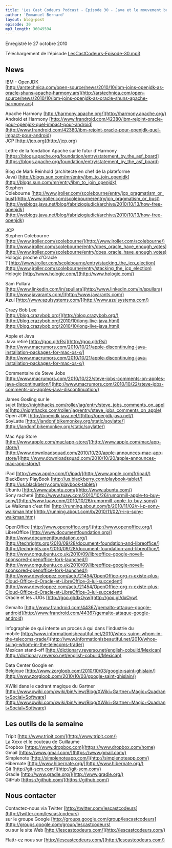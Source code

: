 ```yaml
---
title: 'Les Cast Codeurs Podcast - Episode 30 - Java et le mouvement brownien'
author: 'Emmanuel Bernard'
layout: blog-post
episode: 30
mp3_length: 36049594
---
```

Enregistré le 27 octobre 2010

Téléchargement de l'épisode [LesCastCodeurs-Episode-30.mp3](http://traffic.libsyn.com/lescastcodeurs/LesCastCodeurs-Episode-30.mp3)

## News
IBM - OpenJDK  
[http://arstechnica.com/open-source/news/2010/10/ibm-joins-openjdk-as-oracle-shuns-apache-harmony.ars](http://arstechnica.com/open-source/news/2010/10/ibm-joins-openjdk-as-oracle-shuns-apache-harmony.ars)

Apache Harmony [http://harmony.apache.org/](http://harmony.apache.org/)  
Android et Harmony [http://www.frandroid.com/42380/ibm-rejoint-oracle-pour-openjdk-quel-impact-pour-android](http://www.frandroid.com/42380/ibm-rejoint-oracle-pour-openjdk-quel-impact-pour-android)  
JCP [http://jcp.org](http://jcp.org)  

Lettre de la fondation Apache sur le futur d'Harmony  
[https://blogs.apache.org/foundation/entry/statement_by_the_asf_board](https://blogs.apache.org/foundation/entry/statement_by_the_asf_board)  

Blog de Mark Reinhold (architecte en chef de la plateforme Java) [http://blogs.sun.com/mr/entry/ibm_to_join_openjdk](http://blogs.sun.com/mr/entry/ibm_to_join_openjdk)  
Stephen Colebourne [http://www.jroller.com/scolebourne/entry/jcp_pragmatism_or_bust](http://www.jroller.com/scolebourne/entry/jcp_pragmatism_or_bust)  
[http://weblogs.java.net/blog/fabriziogiudici/archive/2010/10/13/how-free-openjdk](http://weblogs.java.net/blog/fabriziogiudici/archive/2010/10/13/how-free-openjdk)

JCP  
Stephen Colebourne  
[http://www.jroller.com/scolebourne/](http://www.jroller.com/scolebourne/)  
[http://www.jroller.com/scolebourne/entry/does_oracle_have_enough_votes](http://www.jroller.com/scolebourne/entry/does_oracle_have_enough_votes)  
Hologic proche d'Oracle ? [http://www.jroller.com/scolebourne/entry/stacking_the_jcp_election](http://www.jroller.com/scolebourne/entry/stacking_the_jcp_election)  
Hologic [http://www.hologic.com/](http://www.hologic.com/)

Sam Pullara  
[http://www.linkedin.com/in/spullara](http://www.linkedin.com/in/spullara)  
[http://www.javarants.com/](http://www.javarants.com/)  
Azul [http://www.azulsystems.com/](http://www.azulsystems.com/)  

Crazy Bob Lee  
[http://blog.crazybob.org/](http://blog.crazybob.org/)  
[http://blog.crazybob.org/2010/10/long-live-java.html](http://blog.crazybob.org/2010/10/long-live-java.html)

Apple et Java  
Java retiré [http://goo.gl/rRsj](http://goo.gl/rRsj)  
[http://www.macrumors.com/2010/10/21/apple-discontinuing-java-installation-packages-for-mac-os-x/](http://www.macrumors.com/2010/10/21/apple-discontinuing-java-installation-packages-for-mac-os-x/)  

Commentaire de Steve Jobs  
[http://www.macrumors.com/2010/10/22/steve-jobs-comments-on-apples-java-discontinuation/](http://www.macrumors.com/2010/10/22/steve-jobs-comments-on-apples-java-discontinuation/)

James Gosling sur le sujet [http://nighthacks.com/roller/jag/entry/steve_jobs_comments_on_apple](http://nighthacks.com/roller/jag/entry/steve_jobs_comments_on_apple)  
Open JDK [http://openjdk.java.net/](http://openjdk.java.net/)  
SoyLatte [http://landonf.bikemonkey.org/static/soylatte/](http://landonf.bikemonkey.org/static/soylatte/)  

Mac App Store  
[http://www.apple.com/mac/app-store/](http://www.apple.com/mac/app-store/)  
[http://www.downloadsquad.com/2010/10/20/apple-announces-mac-app-store/](http://www.downloadsquad.com/2010/10/20/apple-announces-mac-app-store/)  

iPad [http://www.apple.com/fr/ipad/](http://www.apple.com/fr/ipad/)  
BlackBerry PlayBook [http://us.blackberry.com/playbook-tablet/](http://us.blackberry.com/playbook-tablet/)  
Ubuntu [http://www.ubuntu.com/](http://www.ubuntu.com/)  
Sony racheté [http://www.tuaw.com/2010/10/26/rumormill-apple-to-buy-sony/](http://www.tuaw.com/2010/10/26/rumormill-apple-to-buy-sony/)  
Le Walkman c'est fini [http://running.about.com/b/2010/11/02/r-i-p-sony-walkman.htm](http://running.about.com/b/2010/11/02/r-i-p-sony-walkman.htm)

OpenOffice [http://www.openoffice.org/](http://www.openoffice.org/)  
LibreOffice [http://www.documentfoundation.org/](http://www.documentfoundation.org/)  
[http://techrights.org/2010/09/28/document-foundation-and-libreoffice/](http://techrights.org/2010/09/28/document-foundation-and-libreoffice/)  
[http://www.omgubuntu.co.uk/2010/09/libreoffice-google-novell-sponsored-openoffice-fork-launched/](http://www.omgubuntu.co.uk/2010/09/libreoffice-google-novell-sponsored-openoffice-fork-launched/)  
[http://www.developpez.com/actu/21454/OpenOffice-org-n-existe-plus-Cloud-Office-d-Oracle-et-LibreOffice-3-lui-succedent](http://www.developpez.com/actu/21454/OpenOffice-org-n-existe-plus-Cloud-Office-d-Oracle-et-LibreOffice-3-lui-succedent)  
Oracle et les JUGs [http://goo.gl/dxOyw](http://goo.gl/dxOyw)

Gemalto [http://www.frandroid.com/44367/gemalto-attaque-google-android](http://www.frandroid.com/44367/gemalto-attaque-google-android)

Infographie de qui intente un procès à qui dans l'industrie du mobile [http://www.informationisbeautiful.net/2010/whos-suing-whom-in-the-telecoms-trade/](http://www.informationisbeautiful.net/2010/whos-suing-whom-in-the-telecoms-trade/)  
Mexican stand-off [http://dictionary.reverso.net/english-cobuild/Mexican](http://dictionary.reverso.net/english-cobuild/Mexican)

Data Center Google en Belgique [http://www.zorgloob.com/2010/10/03/google-saint-ghislain/](http://www.zorgloob.com/2010/10/03/google-saint-ghislain/)

XWiki dans le cadrant magique du Gartner  
[http://www.xwiki.com/xwiki/bin/view/Blog/XWiki+Gartner+Magic+Quadrant+Social+Software](http://www.xwiki.com/xwiki/bin/view/Blog/XWiki+Gartner+Magic+Quadrant+Social+Software)

## Les outils de la semaine
Tripit [http://www.tripit.com/](http://www.tripit.com/)  
La Xxxx et le couteau de Guillaume  
Dropbox [https://www.dropbox.com](https://www.dropbox.com/home)  
Gmail [https://www.gmail.com/](https://www.gmail.com/)  
Simplenote [http://simplenoteapp.com/](http://simplenoteapp.com/)  
Hibernate [http://www.hibernate.org/](http://www.hibernate.org/)  
Git [http://git-scm.com/](http://git-scm.com/)  
Gradle [http://www.gradle.org/](http://www.gradle.org/)  
GitHub [https://github.com/](https://github.com/)

## Nous contacter
Contactez-nous via Twitter [http://twitter.com/lescastcodeurs](http://twitter.com/lescastcodeurs)  
sur le groupe Google [http://groups.google.com/group/lescastcodeurs](http://groups.google.com/group/lescastcodeurs)  
ou sur le site Web [http://lescastcodeurs.com/](http://lescastcodeurs.com/)

Flattr-ez nous sur [http://lescastcodeurs.com/](http://lescastcodeurs.com/)
